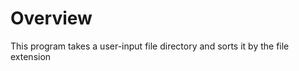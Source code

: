 <h1>Overview</h1>
<p>This program takes a user-input file directory and sorts it by the file extension</p>
